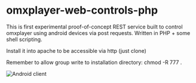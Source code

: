 omxplayer-web-controls-php
==========================
This is first experimental proof-of-concept REST service built to control omxplayer using android devices via post requests.
Written in PHP + some shell scripting.

Install it into apache to be accessible via http (just clone)

Remember to allow group write to installation directory:
chmod -R 777 .

![Android client](https://github.com/mgalushka/omxplayer-remote-android)
